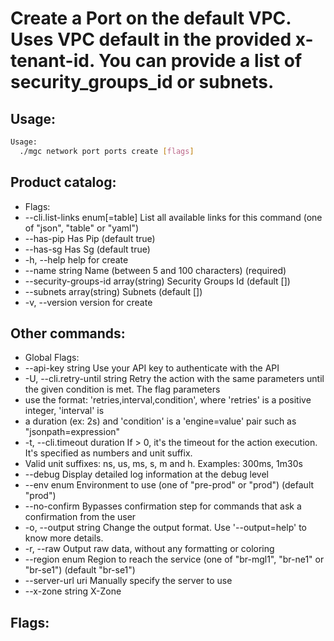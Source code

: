 # Create a Port on the default VPC. Uses VPC default in the provided x-tenant-id. You can provide a list of security_groups_id or subnets.

## Usage:
```bash
Usage:
  ./mgc network port ports create [flags]
```

## Product catalog:
- Flags:
- --cli.list-links enum[=table]        List all available links for this command (one of "json", "table" or "yaml")
- --has-pip                            Has Pip (default true)
- --has-sg                             Has Sg (default true)
- -h, --help                               help for create
- --name string                        Name (between 5 and 100 characters) (required)
- --security-groups-id array(string)   Security Groups Id (default [])
- --subnets array(string)              Subnets (default [])
- -v, --version                            version for create

## Other commands:
- Global Flags:
- --api-key string           Use your API key to authenticate with the API
- -U, --cli.retry-until string   Retry the action with the same parameters until the given condition is met. The flag parameters
- use the format: 'retries,interval,condition', where 'retries' is a positive integer, 'interval' is
- a duration (ex: 2s) and 'condition' is a 'engine=value' pair such as "jsonpath=expression"
- -t, --cli.timeout duration     If > 0, it's the timeout for the action execution. It's specified as numbers and unit suffix.
- Valid unit suffixes: ns, us, ms, s, m and h. Examples: 300ms, 1m30s
- --debug                    Display detailed log information at the debug level
- --env enum                 Environment to use (one of "pre-prod" or "prod") (default "prod")
- --no-confirm               Bypasses confirmation step for commands that ask a confirmation from the user
- -o, --output string            Change the output format. Use '--output=help' to know more details.
- -r, --raw                      Output raw data, without any formatting or coloring
- --region enum              Region to reach the service (one of "br-mgl1", "br-ne1" or "br-se1") (default "br-se1")
- --server-url uri           Manually specify the server to use
- --x-zone string            X-Zone

## Flags:
```bash

```

